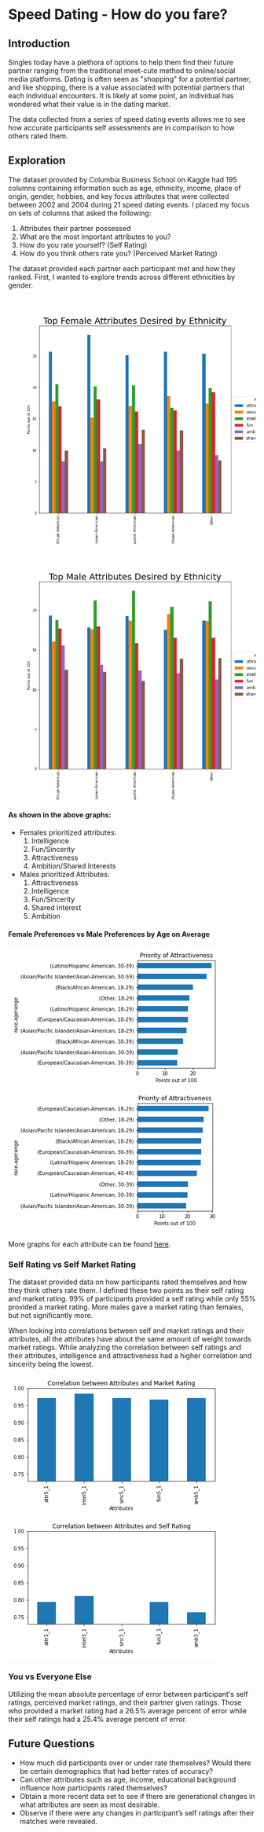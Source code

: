 # Speed Dating - How do you fare?
## Introduction 
Singles today have a plethora of options to help them find their future partner ranging from the traditional meet-cute method to online/social media platforms. Dating is often seen as "shopping" for a potential partner, and like shopping, there is a value associated with potential partners that each individual encounters. It is likely at some point, an individual has wondered what their value is in the dating market. 

The data collected from a series of speed dating events allows me to see how accurate participants self assessments are in comparison to how others rated them. 

## Exploration
The dataset provided by Columbia Business School on Kaggle had 195 columns containing information such as age, ethnicity, income, place of origin, gender, hobbies, and key focus attributes that were collected between 2002 and 2004 during 21 speed dating events. I placed my focus on sets of columns that asked the following:
  1. Attributes their partner possessed
  2. What are the most important attributes to you?
  3. How do you rate yourself? (Self Rating)
  4. How do you think others rate you? (Perceived Market Rating)

The dataset provided each partner each participant met and how they ranked. First, I wanted to explore trends across different ethnicities by gender. 


![alt text](https://github.com/okwan91/Speed_dating/blob/main/images/Desired%20Attributes%20for%20Men.png?raw=True "Desired Attributes for Males")

![alt text](https://github.com/okwan91/Speed_dating/blob/main/images/Desired%20Attributes%20for%20Women.png?raw=True "Desired Attributes for Females")

#### As shown in the above graphs:
  * Females prioritized attributes:
    1. Intelligence
    2. Fun/Sincerity
    3. Attractiveness
    4. Ambition/Shared Interests
  * Males prioritized Attributes:
     1. Attractiveness
     2. Intelligence
     3. Fun/Sincerity
     4. Shared Interest
     5. Ambition 

#### Female Preferences vs Male Preferences by Age on Average

![alt text](https://github.com/okwan91/Speed_dating/blob/main/images/f_attr1_1.png?raw=True "Female attractiveness priority") 
![alt text](https://github.com/okwan91/Speed_dating/blob/main/images/m_attr1_1.png?raw=True "Male attractiveness priority") 

More graphs for each attribute can be found [here](https://github.com/okwan91/Speed_dating/tree/main/images).

### Self Rating vs Self Market Rating
The dataset provided data on how participants rated themselves and how they think others rate them. I defined these two points as their self rating and market rating. 99% of participants provided a self rating while only 55% provided a market rating. More males gave a market rating than females, but not significantly more. 

When looking into correlations between self and market ratings and their attributes, all the attributes have about the same amount of weight towards market ratings. While analyzing the correlation between self ratings and their attributes, intelligence and attractiveness had a higher correlation and sincerity being the lowest.

![alt text](https://github.com/okwan91/Speed_dating/blob/main/images/Corr_Market.png?raw=True "Market Correlation") 
![alt text](https://github.com/okwan91/Speed_dating/blob/main/images/Corr_Self.png?raw=True "Self Correlation") 

### You vs Everyone Else
Utilizing the mean absolute percentage of error between participant's self ratings, perceived market ratings, and their partner given ratings. Those who provided a market rating had a 26.5% average percent of error while their self ratings had a 25.4% average percent of error. 

## Future Questions
* How much did participants over or under rate themselves? Would there be certain demographics that had better rates of accuracy?
* Can other attributes such as age, income, educational background influence how participants rated themselves?
* Obtain a more recent data set to see if there are generational changes in what attributes are seen as most desirable. 
* Observe if there were any changes in participant’s self ratings after their matches were revealed.

